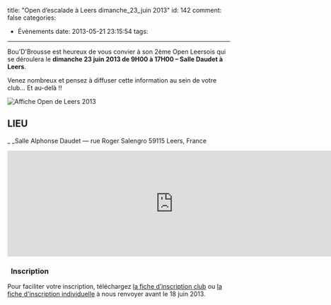 title: "Open d’escalade à Leers dimanche\_23\_juin 2013"
id: 142
comment: false
categories:
  - Évènements
date: 2013-05-21 23:15:54
tags:
---

Bou’D'Brousse est heureux de vous convier à son 2ème Open Leersois qui se déroulera le **dimanche&nbsp;23&nbsp;juin&nbsp;2013 de 9H00 à 17H00 – Salle Daudet à Leers**.

Venez nombreux et pensez à diffuser cette information au sein de votre club… Et au-delà !!

![Affiche Open de Leers 2013](http://boudbrousse.fr/wp-content/uploads/2013/05/affiche-Open-Leers-2013.jpg)

## LIEU

_&nbsp;_Salle Alphonse Daudet — rue Roger Salengro 59115 Leers, France

<iframe src="http://www.google.com/uds/modules/elements/mapselement/iframe.html?maptype=roadmap&amp;latlng=50.67747949584688%2C3.2346153259277344&amp;mlatlng=50.675855%2C3.241005&amp;maddress1=96%20Rue%20Roger%20Salengro&amp;maddress2=59115%20Leers%2C%20France&amp;zoom=14&amp;mtitle=Salle%20Alphonse%20DAUDET%2059115%20LEERS" height="240" width="750" frameborder="0" marginwidth="0" marginheight="0" scrolling="no"></iframe>

<div class="alert-info">

### _&nbsp;_ Inscription

Pour faciliter votre inscription, téléchargez [la fiche d’inscription club](http://boudbrousse.fr/wp-content/uploads/2013/05/Fiche-inscription-club-Open-Leers-2013.doc) ou [ la fiche d'inscription individuelle](http://boudbrousse.fr/wp-content/uploads/2013/05/Fiche-dinscription-Open-Leers-2013.doc) à nous renvoyer avant le 18 juin 2013.

</div>